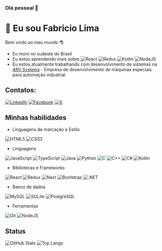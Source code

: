 ### Olá pessoal 🤙

# 🤖 Eu sou Fabricio Lima

Bem vindo ao meu mundo 🌎

* Eu moro no sudeste do Brasil
* Eu estou aprendendo mais sobre ![React](https://img.shields.io/badge/React-20232A?style=for-the-badge&logo=react&logoColor=61DAFB) ![Redux](https://img.shields.io/badge/redux-%23593d88.svg?style=for-the-badge&logo=redux&logoColor=white) ![Kotlin](https://img.shields.io/badge/Kotlin-0095D5?&style=for-the-badge&logo=kotlin&logoColor=white) ![NodeJS](https://img.shields.io/badge/node.js-6DA55F?style=for-the-badge&logo=node.js&logoColor=white)
*  Eu estou atualmente trabalhando com desenvolvimento de sistemas na [*ARV Systems*](https://www.arvsystems.com.br/) - Empresa de desenvolvimento de máquinas especiais para automação industrial

## Contatos:
[![LinkedIn](https://img.shields.io/badge/LinkedIn-0077B5?style=for-the-badge&logo=linkedin&logoColor=white)](https://www.linkedin.com/in/fabricio-lima/) [![Facebook](https://img.shields.io/badge/Facebook-1877F2?style=for-the-badge&logo=facebook&logoColor=white)](https://www.facebook.com/fabricio.lima.adv/) [![X](https://img.shields.io/badge/X-000?style=for-the-badge&logo=x)](https://x.com/Fah_LC)

## Minhas habilidades
* Linguagens de marcação e Estilo
  
![HTML5](https://img.shields.io/badge/HTML5-E34F26?style=for-the-badge&logo=html5&logoColor=white) 	![CSS3](https://img.shields.io/badge/CSS3-1572B6?style=for-the-badge&logo=css3&logoColor=white)
* Linguagens
  
![JavaScript](https://img.shields.io/badge/JavaScript-F7DF1E?style=for-the-badge&logo=javascript&logoColor=black) ![TypeScript](https://img.shields.io/badge/TypeScript-007ACC?style=for-the-badge&logo=typescript&logoColor=white) 	![Java](https://img.shields.io/badge/java-%23ED8B00.svg?style=for-the-badge&logo=openjdk&logoColor=white) 	![Python](https://img.shields.io/badge/python-3670A0?style=for-the-badge&logo=python&logoColor=ffdd54) ![C](https://img.shields.io/badge/C-00599C?style=for-the-badge&logo=c&logoColor=white) 	![C++](https://img.shields.io/badge/C%2B%2B-00599C?style=for-the-badge&logo=c%2B%2B&logoColor=white) 	![C#](https://img.shields.io/badge/C%23-239120?style=for-the-badge&logo=c-sharp&logoColor=white) ![Kotlin](https://img.shields.io/badge/Kotlin-0095D5?&style=for-the-badge&logo=kotlin&logoColor=white)
* Bibliotecas e Frameworks
  
![React](https://img.shields.io/badge/React-20232A?style=for-the-badge&logo=react&logoColor=61DAFB) ![Redux](https://img.shields.io/badge/redux-%23593d88.svg?style=for-the-badge&logo=redux&logoColor=white) ![Next](https://img.shields.io/badge/Next-black?style=for-the-badge&logo=next.js&logoColor=white) ![Bootstrap](https://img.shields.io/badge/-boostrap-0D1117?style=for-the-badge&logo=bootstrap&labelColor=0D1117) ![.NET](https://img.shields.io/badge/.NET-5C2D91?style=for-the-badge&logo=.net&logoColor=white)
* Banco de dados
  
![MySQL](https://img.shields.io/badge/MySQL-00000F?style=for-the-badge&logo=mysql&logoColor=white) ![SQLite](https://img.shields.io/badge/SQLite-000?style=for-the-badge&logo=sqlite&logoColor=07405E) ![PostgreSQL](https://img.shields.io/badge/PostgreSQL-000?style=for-the-badge&logo=postgresql)
* Ferramentas
  
![Git](https://img.shields.io/badge/GIT-E44C30?style=for-the-badge&logo=git&logoColor=white) 	![NodeJS](https://img.shields.io/badge/node.js-6DA55F?style=for-the-badge&logo=node.js&logoColor=white)

## Status
![GitHub Stats](https://github-readme-stats.vercel.app/api?username=FabricioAdv&theme=transparent&bg_color=000&border_color=30A3DC&show_icons=true&icon_color=30A3DC&title_color=E94D5F&text_color=FFF)
 ![Top Langs](https://github-readme-stats-git-masterrstaa-rickstaa.vercel.app/api/top-langs/?username=FabricioAdv&bg_color=000&border_color=30A3DC&title_color=E94D5F&text_color=FFF)
